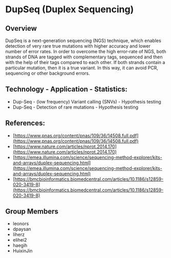 # DupSeq (Duplex Sequencing)

## Overview

DupSeq is a next-generation sequencing (NGS) technique, which enables detection of very rare true mutations with higher accuracy and lower number of error rates. 
In order to overcome the high error-rate of NGS, both strands of DNA are tagged with complementary tags, sequenced and then with the help of their tags compared to each other. 
If both strands contain a particular mutation, then it is a true variant. In this way, it can avoid PCR, sequencing or other background errors.

## Technology - Application - Statistics:
- Dup-Seq - (low frequency) Variant calling (SNVs) - Hypothesis testing
- Dup-Seq - Detection of rare mutations - Hypothesis testing

## References:
- [https://www.pnas.org/content/pnas/109/36/14508.full.pdf](https://www.pnas.org/content/pnas/109/36/14508.full.pdf)
- [https://www.nature.com/articles/nprot.2014.170](https://www.nature.com/articles/nprot.2014.170)
- [https://emea.illumina.com/science/sequencing-method-explorer/kits-and-arrays/duplex-sequencing.html](https://emea.illumina.com/science/sequencing-method-explorer/kits-and-arrays/duplex-sequencing.html)
- [https://bmcbioinformatics.biomedcentral.com/articles/10.1186/s12859-020-3419-8](https://bmcbioinformatics.biomedcentral.com/articles/10.1186/s12859-020-3419-8)


## Group Members
- leonors
- dpaysan
- liherz
- elihei2
- haegih
- HuixinJin
